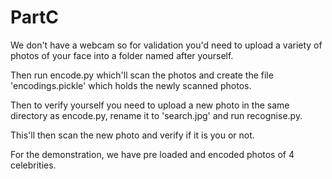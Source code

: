 # PartC

We don't have a webcam so for validation you'd need to upload a variety of photos of your face into a folder named after yourself.

Then run encode.py which'll scan the photos and create the file 'encodings.pickle' which holds the newly scanned photos.

Then to verify yourself you need to upload a new photo in the same directory as encode.py, rename it to 'search.jpg' and run recognise.py.

This'll then scan the new photo and verify if it is you or not.

For the demonstration, we have pre loaded and encoded photos of 4 celebrities.